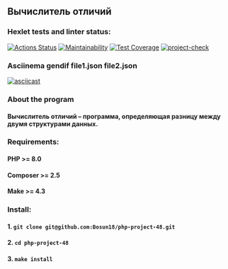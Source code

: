 ## Вычислитель отличий
### Hexlet tests and linter status:
[![Actions Status](https://github.com/Bosun18/php-project-48/workflows/hexlet-check/badge.svg)](https://github.com/Bosun18/php-project-48/actions)
[![Maintainability](https://api.codeclimate.com/v1/badges/f5b1a59432de46319955/maintainability)](https://codeclimate.com/github/Bosun18/php-project-48/maintainability)
[![Test Coverage](https://api.codeclimate.com/v1/badges/f5b1a59432de46319955/test_coverage)](https://codeclimate.com/github/Bosun18/php-project-48/test_coverage)
[![project-check](https://github.com/Bosun18/php-project-48/actions/workflows/project-check.yml/badge.svg)](https://github.com/Bosun18/php-project-48/actions/workflows/project-check.yml)
### Asciinema gendif file1.json file2.json
[![asciicast](https://asciinema.org/a/tfYg75aLPYN9iUsNhcoVyWNkQ.svg)](https://asciinema.org/a/tfYg75aLPYN9iUsNhcoVyWNkQ)
### About the program
#### Вычислитель отличий – программа, определяющая разницу между двумя структурами данных.
### Requirements:
#### PHP >= 8.0
#### Composer >= 2.5
#### Make >= 4.3
### Install:
#### 1. `git clone git@github.com:Bosun18/php-project-48.git`
#### 2. `cd php-project-48`
#### 3. `make install`
